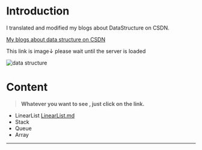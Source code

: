 # Introduction
I translated and modified my blogs about DataStructure on CSDN.

<!-- LINK TO MY BLOGS ON CSDN -->
[My blogs about data structure on CSDN](http://t.csdn.cn/cVMzm)

<!-- Image of data structure -->
This link is image↓  please wait until the server is loaded


![data structure](https://gimg2.baidu.com/image_search/src=http%3A%2F%2Fenginclub.ru%2Fwp-content%2Fuploads%2F2017%2F12%2Fneural-network.jpg&refer=http%3A%2F%2Fenginclub.ru&app=2002&size=f9999,10000&q=a80&n=0&g=0n&fmt=auto?sec=1651851198&t=cdd6e2fb6c95f3c8b37a092559dbe4c9)

# Content
> **Whatever you want to see , just click on the link.**

* LinearList [LinearList.md](LinearList.md)
* Stack
* Queue
* Array


---
